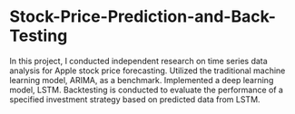 # Stock-Price-Prediction-and-Back-Testing #
In this project, I conducted independent research on time series data analysis for Apple stock price forecasting. Utilized the traditional machine learning model, ARIMA, as a benchmark. Implemented a deep learning model, LSTM. Backtesting is conducted to evaluate the performance of a specified investment strategy based on predicted data from LSTM.


